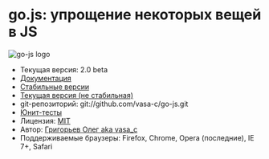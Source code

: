# go.js: упрощение некоторых вещей в JS
![go-js logo](http://img-fotki.yandex.ru/get/6428/154712453.0/0_a09e3_7a502f48_orig)
* Текущая версия: 2.0 beta
* [Документация](https://github.com/vasa-c/go-js/wiki)
* [Стабильные версии](https://github.com/vasa-c/go-js/downloads)
* [Текущая версия (не стабильная)](https://github.com/vasa-c/go-js/zipball/master)
* git-репозиторий: git://github.com/vasa-c/go-js.git
* [Юнит-тесты](http://vasa-c.github.com/go-js/tests/)
* Лицензия: [MIT](http://www.opensource.org/licenses/mit-license.php)
* Автор: [Григорьев Олег aka vasa_c](http://blgo.ru/blog/)
* Поддерживаемые браузеры: Firefox, Chrome, Opera (последние), IE 7+, Safari

